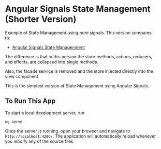 # Angular Signals State Management (Shorter Version)

Example of State Management using pure signals.
This version compares to:

* [Angular Signals State Managemnent](https://github.com/angularexample/angular-signals-state-management)

The difference is that in this version the store methods, actions, reducers, and effects, are collapsed into single methods. 

Also, the facade service is removed and the store injected directly into the view component.

This is the simplest version of State Management using Angular Signals.

## To Run This App

To start a local development server, run:

```bash
ng serve
```

Once the server is running, open your browser and navigate to `http://localhost:4200/`. The application will automatically reload whenever you modify any of the source files.
